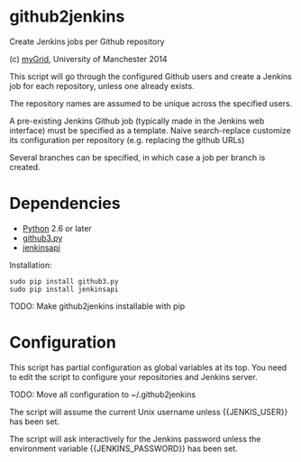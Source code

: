 github2jenkins
==============

Create Jenkins jobs per Github repository

(c) [myGrid](http://www.mygrid.org.uk/), University of Manchester 2014


This script will go through the configured Github users and create a 
Jenkins job for each repository, unless one already exists.

The repository names are assumed to be unique across the specified users.

A pre-existing Jenkins Github job (typically made in the Jenkins web
interface) must be specified as a template. Naive search-replace
customize its configuration per repository (e.g. replacing the github URLs)

Several branches can be specified, in which case a job per branch is
created.

# Dependencies

 * [Python](http://www.python.org/) 2.6 or later
 * [github3.py](https://pypi.python.org/pypi/github3.py/0.1)
 * [jenkinsapi](https://github3py.readthedocs.org/)
 
Installation:

    sudo pip install github3.py
    sudo pip install jenkinsapi

TODO: Make github2jenkins installable with pip

# Configuration


This script has partial configuration as global variables at its top. 
You need to edit the script to configure your repositories
and Jenkins server.

TODO: Move all configuration to ~/.github2jenkins

The script will assume the current Unix username unless {{JENKIS_USER}}
has been set.

The script will ask interactively for the Jenkins password unless
the environment variable {{JENKINS_PASSWORD}} has been set.

